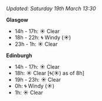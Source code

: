 *Updated: Saturday 19th March 13:30*

**Glasgow**

* 14h - 17h: :sunny: Clear
* 18h - 22h: :cyclone: Windy (:sunny:)
* 23h - 1h: :sunny: Clear

**Edinburgh**

* 14h - 17h: :sunny: Clear
* 18h: :sunny: Clear [:cyclone:(:sunny:) as of 8h]
* 19h - 23h: :sunny: Clear
* 0h: :cyclone: Windy (:sunny:)
* 1h: :sunny: Clear
